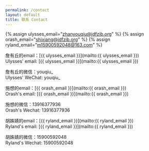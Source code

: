 ```yaml
---
permalink: /contact
layout: default
title: 联系 Contact
---
```


{% assign ulysses_email="zhanyouqiu@jdfzib.org" %}
{% assign orash_email="shixiang@jdfzib.org" %}
{% assign ryland_email="m15900592048@163.com" %}

詹有丘的email：[{{ ulysses_email }}](mailto:{{ ulysses_email }})<br/>
Ulysses' email: [{{ ulysses_email }}](mailto:{{ ulysses_email }})

詹有丘的微信：youqiu_<br/>
Ulysses' WeChat: youqiu_

施想的email：[{{ orash_email }}](mailto:{{ orash_email }})<br/>
Orash's email: [{{ orash_email }}](mailto:{{ orash_email }})

施想的微信：13916377936<br/>
Orash's Wechat: 13916377936

胡姝婧的email：[{{ ryland_email }}](mailto:{{ ryland_email }})<br/>
Ryland's email: [{{ ryland_email }}](mailto:{{ ryland_email }})

胡姝婧的微信：15900592048<br/>
Ryland's Wechat: 15900592048
